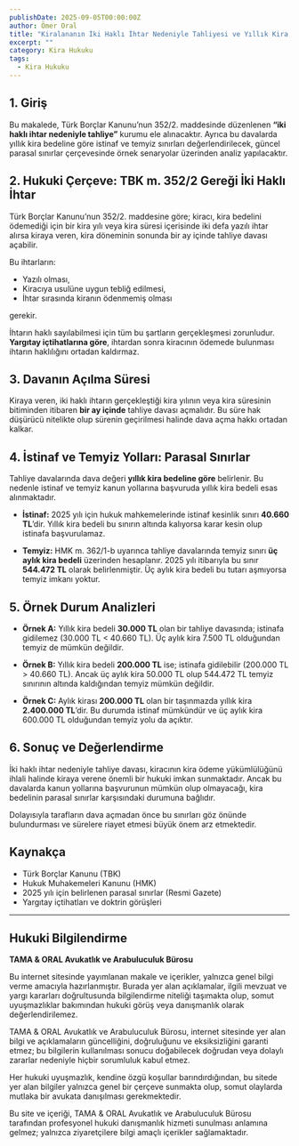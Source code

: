 ```yaml
---
publishDate: 2025-09-05T00:00:00Z
author: Ömer Oral
title: "Kiralananın İki Haklı İhtar Nedeniyle Tahliyesi ve Yıllık Kira Bedeline Göre İstinaf ve Temyiz Sınırları"
excerpt: ""
category: Kira Hukuku
tags:
  - Kira Hukuku
---
```


## 1. Giriş
Bu makalede, Türk Borçlar Kanunu’nun 352/2. maddesinde düzenlenen **“iki haklı ihtar nedeniyle tahliye”** kurumu ele alınacaktır. Ayrıca bu davalarda yıllık kira bedeline göre istinaf ve temyiz sınırları değerlendirilecek, güncel parasal sınırlar çerçevesinde örnek senaryolar üzerinden analiz yapılacaktır.

## 2. Hukuki Çerçeve: TBK m. 352/2 Gereği İki Haklı İhtar
Türk Borçlar Kanunu’nun 352/2. maddesine göre; kiracı, kira bedelini ödemediği için bir kira yılı veya kira süresi içerisinde iki defa yazılı ihtar alırsa kiraya veren, kira döneminin sonunda bir ay içinde tahliye davası açabilir.  

Bu ihtarların:  
- Yazılı olması,  
- Kiracıya usulüne uygun tebliğ edilmesi,  
- İhtar sırasında kiranın ödenmemiş olması  

gerekir.  

İhtarın haklı sayılabilmesi için tüm bu şartların gerçekleşmesi zorunludur. **Yargıtay içtihatlarına göre**, ihtardan sonra kiracının ödemede bulunması ihtarın haklılığını ortadan kaldırmaz.

## 3. Davanın Açılma Süresi
Kiraya veren, iki haklı ihtarın gerçekleştiği kira yılının veya kira süresinin bitiminden itibaren **bir ay içinde** tahliye davası açmalıdır. Bu süre hak düşürücü nitelikte olup sürenin geçirilmesi halinde dava açma hakkı ortadan kalkar.

## 4. İstinaf ve Temyiz Yolları: Parasal Sınırlar
Tahliye davalarında dava değeri **yıllık kira bedeline göre** belirlenir. Bu nedenle istinaf ve temyiz kanun yollarına başvuruda yıllık kira bedeli esas alınmaktadır.

- **İstinaf:** 2025 yılı için hukuk mahkemelerinde istinaf kesinlik sınırı **40.660 TL**’dir. Yıllık kira bedeli bu sınırın altında kalıyorsa karar kesin olup istinafa başvurulamaz.  

- **Temyiz:** HMK m. 362/1-b uyarınca tahliye davalarında temyiz sınırı **üç aylık kira bedeli** üzerinden hesaplanır. 2025 yılı itibarıyla bu sınır **544.472 TL** olarak belirlenmiştir. Üç aylık kira bedeli bu tutarı aşmıyorsa temyiz imkanı yoktur.  

## 5. Örnek Durum Analizleri
- **Örnek A:** Yıllık kira bedeli **30.000 TL** olan bir tahliye davasında; istinafa gidilemez (30.000 TL < 40.660 TL). Üç aylık kira 7.500 TL olduğundan temyiz de mümkün değildir.  

- **Örnek B:** Yıllık kira bedeli **200.000 TL** ise; istinafa gidilebilir (200.000 TL > 40.660 TL). Ancak üç aylık kira 50.000 TL olup 544.472 TL temyiz sınırının altında kaldığından temyiz mümkün değildir.  

- **Örnek C:** Aylık kirası **200.000 TL** olan bir taşınmazda yıllık kira **2.400.000 TL**’dir. Bu durumda istinaf mümkündür ve üç aylık kira 600.000 TL olduğundan temyiz yolu da açıktır.  

## 6. Sonuç ve Değerlendirme
İki haklı ihtar nedeniyle tahliye davası, kiracının kira ödeme yükümlülüğünü ihlali halinde kiraya verene önemli bir hukuki imkan sunmaktadır. Ancak bu davalarda kanun yollarına başvurunun mümkün olup olmayacağı, kira bedelinin parasal sınırlar karşısındaki durumuna bağlıdır.  

Dolayısıyla tarafların dava açmadan önce bu sınırları göz önünde bulundurması ve sürelere riayet etmesi büyük önem arz etmektedir.

## Kaynakça
- Türk Borçlar Kanunu (TBK)  
- Hukuk Muhakemeleri Kanunu (HMK)  
- 2025 yılı için belirlenen parasal sınırlar (Resmi Gazete)  
- Yargıtay içtihatları ve doktrin görüşleri  

---

## Hukuki Bilgilendirme

**TAMA & ORAL Avukatlık ve Arabuluculuk Bürosu**  

Bu internet sitesinde yayımlanan makale ve içerikler, yalnızca genel bilgi verme amacıyla hazırlanmıştır. Burada yer alan açıklamalar, ilgili mevzuat ve yargı kararları doğrultusunda bilgilendirme niteliği taşımakta olup, somut uyuşmazlıklar bakımından hukuki görüş veya danışmanlık olarak değerlendirilemez.  

TAMA & ORAL Avukatlık ve Arabuluculuk Bürosu, internet sitesinde yer alan bilgi ve açıklamaların güncelliğini, doğruluğunu ve eksiksizliğini garanti etmez; bu bilgilerin kullanılması sonucu doğabilecek doğrudan veya dolaylı zararlar nedeniyle hiçbir sorumluluk kabul etmez.  

Her hukuki uyuşmazlık, kendine özgü koşullar barındırdığından, bu sitede yer alan bilgiler yalnızca genel bir çerçeve sunmakta olup, somut olaylarda mutlaka bir avukata danışılması gerekmektedir.  

Bu site ve içeriği, TAMA & ORAL Avukatlık ve Arabuluculuk Bürosu tarafından profesyonel hukuki danışmanlık hizmeti sunulması anlamına gelmez; yalnızca ziyaretçilere bilgi amaçlı içerikler sağlamaktadır.  
